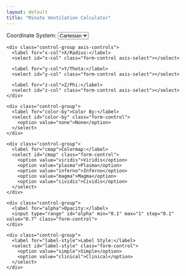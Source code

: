 ```yaml
---
layout: default
title: "Minute Ventilation Calculator"
---
```


<link rel="stylesheet" href="/info/_css/bigdata.css">

<div class="visualization-container">
  <!-- Control Panel -->
  <div class="control-panel">
    <div class="control-group">
      <label for="coord-system">Coordinate System:</label>
      <select id="coord-system" class="form-control">
        <option value="cartesian">Cartesian</option>
        <option value="polar">Polar</option>
        <option value="spherical">Spherical</option>
      </select>
    </div>

    <div class="control-group axis-controls">
      <label for="x-col">X/Radius:</label>
      <select id="x-col" class="form-control axis-select"></select>
      
      <label for="y-col">Y/Theta:</label>
      <select id="y-col" class="form-control axis-select"></select>
      
      <label for="z-col">Z/Phi:</label>
      <select id="z-col" class="form-control axis-select"></select>
    </div>

    <div class="control-group">
      <label for="color-by">Color By:</label>
      <select id="color-by" class="form-control">
        <option value="none">None</option>
      </select>
    </div>

    <div class="control-group">
      <label for="cmap">Colormap:</label>
      <select id="cmap" class="form-control">
        <option value="viridis">Viridis</option>
        <option value="plasma">Plasma</option>
        <option value="inferno">Inferno</option>
        <option value="magma">Magma</option>
        <option value="cividis">Cividis</option>
      </select>
    </div>

    <div class="control-group">
      <label for="alpha">Opacity:</label>
      <input type="range" id="alpha" min="0.1" max="1" step="0.1" value="0.7" class="form-control">
    </div>

    <div class="control-group">
      <label for="label-style">Label Style:</label>
      <select id="label-style" class="form-control">
        <option value="simple">Simple</option>
        <option value="clinical">Clinical</option>
      </select>
    </div>
  </div>

  <!-- Visualization Area -->
  <div id="graph3d" class="graph-3d"></div>
</div>

<script type="module">
  console.log("Starting module import test...");
  
  try {
    // Test THREE.js import
    console.log("Attempting to import THREE...");
    import * as THREE from 'https://cdn.jsdelivr.net/npm/three@0.132.2/build/three.module.js';
    console.log("THREE imported successfully:", THREE);
    
    // Test OrbitControls import
    console.log("Attempting to import OrbitControls...");
    import { OrbitControls } from 'https://cdn.jsdelivr.net/npm/three@0.132.2/examples/jsm/controls/OrbitControls.js';
    console.log("OrbitControls imported successfully");
    
    // Test your visualizer import
    console.log("Attempting to import visualizer...");
    const visualizerModule = await import('/info/_includes/3d-visualizer.js');
    console.log("Visualizer imported successfully");
    
    document.addEventListener('DOMContentLoaded', () => {
      console.log("Initializing visualizer...");
      new visualizerModule.InteractiveVisualizer('graph3d');
    });
  } catch (error) {
    console.error("Import chain failed:", error);
    document.getElementById('graph3d').innerHTML = `
      <div class="error">
        <h3>Import Error</h3>
        <p>${error.message}</p>
        <p>Check console for details</p>
      </div>
    `;
  }
</script>
